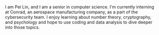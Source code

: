 I am Pei Lin, and I am a senior in computer science. I'm currently interning at Conrad, an aerospace manufacturing company, as a part of the cybersecurity team. 
I enjoy learning about number theory, cryptography, and psychology and hope to use coding and data analysis to dive deeper into those topics.
